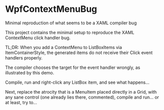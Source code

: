 # WpfContextMenuBug
Minimal reproduction of what seems to be a XAML compiler bug

This project contains the minimal setup to reproduce the XAML ContextMenu click handler bug.

TL;DR: When you add a ContextMenu to ListBoxItems via ItemContainerStyle, the generated items do not receive their Click event handlers properly. 

The compiler chooses the target for the event handler wrongly, as illustrated by this demo.

Compile, run and right-click any ListBox item, and see what happens...

Next, replace the atrocity that is a MenuItem placed directly in a Grid,
with any sane control (one already lies there, commented), compile and run... or at least, try to...
